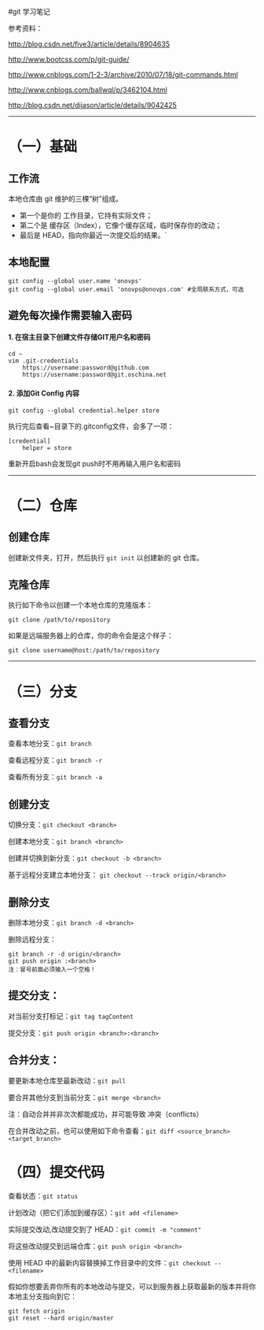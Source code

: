 #git 学习笔记

参考资料：

<http://blog.csdn.net/five3/article/details/8904635>

<http://www.bootcss.com/p/git-guide/>

<http://www.cnblogs.com/1-2-3/archive/2010/07/18/git-commands.html>

<http://www.cnblogs.com/ballwql/p/3462104.html>

<http://blog.csdn.net/dijason/article/details/9042425>

-----------------------------------------------------
# （一）基础

## 工作流
本地仓库由 git 维护的三棵“树”组成。

*   第一个是你的 工作目录，它持有实际文件；
*   第二个是 缓存区（Index），它像个缓存区域，临时保存你的改动；
*   最后是 HEAD，指向你最近一次提交后的结果。`

## 本地配置

    git config --global user.name 'onovps'
    git config --global user.email 'onovps@onovps.com' #全局联系方式，可选

## 避免每次操作需要输入密码

#### 1. 在宿主目录下创建文件存储GIT用户名和密码

    cd ~
    vim .git-credentials
        https://username:password@github.com
        https://username:password@git.oschina.net

#### 2. 添加Git Config 内容

    git config --global credential.helper store
    
执行完后查看~目录下的.gitconfig文件，会多了一项：

    [credential]
        helper = store
        
重新开启bash会发现git push时不用再输入用户名和密码

-----------------------------------------------------
# （二）仓库

## 创建仓库
创建新文件夹，打开，然后执行 `git init` 以创建新的 git 仓库。

## 克隆仓库
执行如下命令以创建一个本地仓库的克隆版本：

`git clone /path/to/repository`

如果是远端服务器上的仓库，你的命令会是这个样子：

`git clone username@host:/path/to/repository`

-----------------------------------------------------
# （三）分支

## 查看分支
查看本地分支：`git branch`

查看远程分支：`git branch -r`

查看所有分支：`git branch -a`

## 创建分支
切换分支：`git checkout <branch>`

创建本地分支：`git branch <branch>` 

创建并切换到新分支：`git checkout -b <branch>`

基于远程分支建立本地分支： `git checkout --track origin/<branch>` 

## 删除分支
删除本地分支：`git branch -d <branch>`

删除远程分支：

    git branch -r -d origin/<branch>
    git push origin :<branch>
    注：冒号前面必须输入一个空格！

## 提交分支：

对当前分支打标记：`git tag tagContent`

提交分支：`git push origin <branch>:<branch>`

## 合并分支：

要更新本地仓库至最新改动：`git pull`

要合并其他分支到当前分支：`git merge <branch>`

注：自动合并并非次次都能成功，并可能导致 冲突（conflicts）

在合并改动之前，也可以使用如下命令查看：`git diff <source_branch> <target_branch>`

# （四）提交代码
查看状态：`git status`


计划改动（把它们添加到缓存区）：`git add <filename>`

实际提交改动,改动提交到了 HEAD：`git commit -m "comment"`

将这些改动提交到远端仓库：`git push origin <branch>`

使用 HEAD 中的最新内容替换掉工作目录中的文件：`git checkout -- <filename>`

假如你想要丢弃你所有的本地改动与提交，可以到服务器上获取最新的版本并将你本地主分支指向到它：

    git fetch origin
    git reset --hard origin/master
